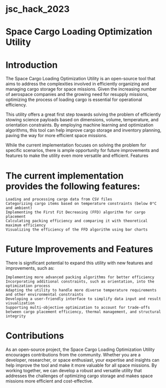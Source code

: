 # jsc_hack_2023

# Space Cargo Loading Optimization Utility
# Introduction

The Space Cargo Loading Optimization Utility is an open-source tool that aims to address the complexities involved in efficiently organizing and managing cargo storage for space missions. Given the increasing number of aerospace companies and the growing need for resupply missions, optimizing the process of loading cargo is essential for operational efficiency.

This utility offers a great first step towards solving the problem of efficiently stowing science payloads based on dimensions, volume, temperature, and orientation constraints. By employing machine learning and optimization algorithms, this tool can help improve cargo storage and inventory planning, paving the way for more efficient space missions.

While the current implementation focuses on solving the problem for specific scenarios, there is ample opportunity for future improvements and features to make the utility even more versatile and efficient.
Features

# The current implementation provides the following features:

    Loading and processing cargo data from CSV files
    Categorizing cargo items based on temperature constraints (below 0°C and ambient)
    Implementing the First Fit Decreasing (FFD) algorithm for cargo placement
    Calculating packing efficiency and comparing it with theoretical maximum efficiency
    Visualizing the efficiency of the FFD algorithm using bar charts

# Future Improvements and Features

There is significant potential to expand this utility with new features and improvements, such as:

    Implementing more advanced packing algorithms for better efficiency
    Incorporating additional constraints, such as orientation, into the optimization process
    Adapting the utility to handle more diverse temperature requirements and other environmental constraints
    Developing a user-friendly interface to simplify data input and result visualization
    Supporting multi-objective optimization to account for trade-offs between cargo placement efficiency, thermal management, and structural integrity

# Contributions

As an open-source project, the Space Cargo Loading Optimization Utility encourages contributions from the community. Whether you are a developer, researcher, or space enthusiast, your expertise and insights can help improve the tool and make it more valuable for all space missions. By working together, we can develop a robust and versatile utility that addresses the challenges of optimizing cargo storage and makes space missions more efficient and cost-effective.
